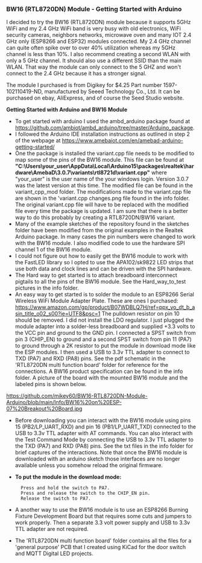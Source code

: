 ### **BW16 (RTL8720DN) Module - Getting Started with Arduino**
I decided to try the BW16 (RTL8720DN) module because it supports 5GHz WiFi and my 2.4 GHz WiFi band is very busy with old electronics, WiFi security cameras, neighbors networks, microwave oven and many IOT 2.4 GHz only (ESP8266 and ESP32) modules connected. My 2.4 GHz channel can quite often spike over to over 40% utilization whereas my 5GHz channel is less than 10%. I also recommend creating a second WLAN with only a 5 GHz channel.  It should also use a different SSID than the main WLAN.  That way the module can only connect to the 5 GHZ and won't connect to the 2.4 GHz because it has a stronger signal.

The module I purchased is from Digikey for $4.25 Part number ‎1597-102110419-ND‎, manufactured by Seeed Technology Co., Ltd.  It can be purchased on ebay, AliExpress, and of course the Seed Studio website.

**Getting Started with Arduino and BW16 Module**

- To get started with arduino I used the ambd_arduino package found at https://github.com/ambiot/ambd_arduino/tree/master/Arduino_package.  
- I followed the Arduino IDE installation instructions as outlined in step 2 of the webpage at https://www.amebaiot.com/en/amebad-arduino-getting-started/
- One the package is installed the variant.cpp file needs to be modified to map some of the pins of the BW16 module.  This file can be found at **"C:\Users\your_user\AppData\Local\Arduino15\packages\realtek\hardware\AmebaD\3.0.7\variants\rtl8721d\variant.cpp"**  where "your_user" is the user name of the your windows login.  Version 3.0.7 was the latest version at this time. The modified file can be found in the variant_cpp_mod folder. The modifications made to the variant.cpp file are shown in the 'variant.cpp changes.png file found in the info folder.   The original variant.cpp file will have to be replaced with the modified file every time the package is updated.  I am sure that there is a better way to do this probably by creating a RTL8720DN/BW16 variant.
- Many of the example sketches of the repository found in the sketches folder have been modified from the original examples in the Realtek Arduino package. In many cases the pin numbers were changed to work with the BW16 module.  I also modified code to use the hardware SPI channel 1 of the BW16 module.
- I could not figure out how to easily get the BW16 module to work with the FastLED library so I opted to use the APA102/sk9822 LED strips that use both data and clock lines and can be driven with the SPI hardware.
- The Hard way to get started is to attach breadboard interconnect pigtails to all the pins of the BW16 module.  See the Hard_way_to_test pictures in the info folder.
- An easy way to get started is to solder the module to an ESP8266 Serial Wireless WiFi Module Adapter Plate.  These are ones I purchased: <https://www.amazon.com/gp/product/B07WDBLQ7H/ref=ppx_yo_dt_b_asin_title_o02_s00?ie=UTF8&psc=1> The pulldown resistor on pin 10 should be removed.  I did not install the LDO regulator.  I just plugged the module adapter into a solder-less breadboard and supplied +3.3 volts to the VCC pin and ground to the GND pin.  I connected a SPST switch from pin 3 (CHIP_EN) to ground and a second SPST switch from pin 11 (PA7) to ground through a 2K resistor to put the module in download mode like the ESP modules. I then used a USB to 3.3v TTL adapter to connect to TXD (PA7) and RXD (PA8) pins. See the pdf schematic in the 'RTL8720DN multi function board' folder for reference for the connections.   A BW16 product specification can be found in the info folder. A picture of the board with the mounted BW16 module and the labeled pins is shown below.

<https://github.com/mikey60/BW16-RTL8720DN-Module-Arduino/blob/main/Info/BW16%20on%20ESP-07%20Breakout%20Board.jpg>

- Before downloading you can interact with the BW16 module using pins 15 (PB2/LP_UART_RXD) and pin 16 (PB1/LP_UART_TXD) connected to the USB to 3.3v TTL adapter with AT commands. You can also interact with the Test Command Mode by connecting the USB to 3.3v TTL adapter to the TXD (PA7) and RXD (PA8) pins.  See the txt files in the info folder for brief captures of the interactions.  Note that once the BW16 module is downloaded with an arduino sketch those interfaces are no longer available unless you somehow reload the original firmware.
- **To put the module in the download mode:**

        Press and hold the switch to PA7.
        Press and release the switch to the CHIP_EN pin.
        Release the switch to PA7.  
- A another way to use the BW16 module is to use an ESP8266 Burning Fixture Development Board but that requires some cuts and jumpers to work properly.  Then a separate 3.3 volt power supply and USB to 3.3v TTL adapter are not required.
- The 'RTL8720DN multi function board' folder contains all the files for a 'general purpose' PCB that I created using KiCad for the door switch and MQTT Digital LED projects.